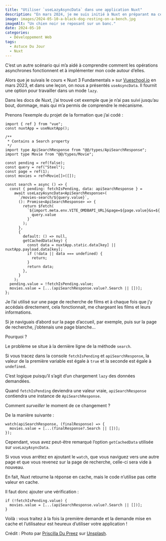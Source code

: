 ```yaml
---
title: "Utiliser `useLazyAsyncData` dans une application Nuxt"
description: "En mars 2024, je me suis initié à Nuxt en préparant ma certification Vue. Voici ce que j'ai appris sur une fonctionnalité particulière."
image: images/2024-05-10-a-black-dog-resting-on-a-bench.jpg
imageAlt: "Un chien noir se reposant sur un banc."
date: 2024-05-10
categories:
  - Développement Web
tags:
  - Astuce Du Jour
  - Nuxt
---
```


C’est un autre scénario qui m’a aidé à comprendre comment les opérations asynchrones fonctionnent et à implémenter mon code autour d’elles.

Alors que je suivais le cours « Nuxt 3 Fundamentals » sur [Vueschool.io](https://vueschool.io/courses/nuxt-js-3-fundamentals) en mars 2023, et dans une leçon, on nous a présentés `useAsyncData`. Il fournit une option pour travailler dans un mode `lazy`.

Dans les docs de Nuxt, j’ai trouvé cet exemple que je n’ai pas suivi jusqu’au bout, dommage, mais qui m’a permis de comprendre le mécanisme.

Prenons l’exemple du projet de la formation que j’ai codé :

```tsx
import { ref } from "vue";
const nuxtApp = useNuxtApp();

/**
 * Contains a Search property
 */
import type ApiSearchResponse from "@@/types/ApiSearchResponse";
import type Movie from "@@/types/Movie";

const pending = ref(false);
const query = ref("Steel");
const page = ref(1);
const movies = ref<Movie[]>([]);

const search = async () => {
  const { pending: fetchIsPending, data: apiSearchResponse } =
    await useLazyAsyncData<ApiSearchResponse>(
      `/movies-search/${query.value}`,
      (): Promise<ApiSearchResponse> => {
        return $fetch(
          `${import.meta.env.VITE_OMDBAPI_URL}&page=${page.value}&s=${
            query.value
          }`
        );
      },
      {
        default: () => null,
        getCachedData(key) {
          const data = nuxtApp.static.data[key] || nuxtApp.payload.data[key];
          if (!data || data === undefined) {
            return;
          }
          return data;
        },
      }
    );
  pending.value = !fetchIsPending.value;
  movies.value = [...(apiSearchResponse.value?.Search || [])];
};
```

Je l’ai utilisé sur une page de recherche de films et à chaque fois que j’y accédais directement, cela fonctionnait, me chargeant les films et leurs informations.

Si je naviguais d’abord sur la page d’accueil, par exemple, puis sur la page de recherche, j’obtenais une page blanche…

Pourquoi ?

Le problème se situe à la dernière ligne de la méthode `search`.

Si vous tracez dans la console `fetchIsPending` et `apiSearchResponse`, la valeur de la première variable est égale à `true` et la seconde est égale à `undefined`.

C’est logique puisqu’il s’agit d’un chargement `lazy` des données demandées.

Quand `fetchIsPending` deviendra une valeur vraie, `apiSearchResponse` contiendra une instance de `ApiSearchResponse`.

Comment _surveiller_ le moment de ce changement ?

De la manière suivante :

```tsx
watch(apiSearchResponse, (finalResponse) => {
  movies.value = [...(finalResponse?.Search || [])];
});
```

Cependant, vous avez peut-être remarqué l’option `getCachedData` utilisée sur `useLazyAsyncData`.

Si vous vous arrêtez en ajoutant le `watch`, que vous naviguez vers une autre page et que vous revenez sur la page de recherche, celle-ci sera vide à nouveau.

En fait, Nuxt retourne la réponse en cache, mais le code n’utilise pas cette valeur en cache.

Il faut donc ajouter une vérification :

```tsx
if (!fetchIsPending.value) {
  movies.value = [...(apiSearchResponse.value?.Search || [])];
}
```

Voilà : vous traitez à la fois la première demande et la demande mise en cache et l’utilisateur est heureux d’utiliser votre application !

Crédit : Photo par [Priscilla Du Preez](https://unsplash.com/@priscilladupreez?utm_content=creditCopyText&utm_medium=referral&utm_source=unsplash) sur [Unsplash](https://unsplash.com/photos/black-pug-puppy-on-brown-wooden-chair-dOnEFhQ7ojs?utm_content=creditCopyText&utm_medium=referral&utm_source=unsplash).
